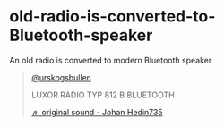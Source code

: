# old-radio-is-converted-to-Bluetooth-speaker
An old radio is converted to modern Bluetooth speaker






<blockquote class="tiktok-embed" cite="https://www.tiktok.com/@urskogsbullen/video/7175609297714285830" data-video-id="7175609297714285830" style="max-width: 605px;min-width: 325px;" > <section> <a target="_blank" title="@urskogsbullen" href="https://www.tiktok.com/@urskogsbullen?refer=embed">@urskogsbullen</a> <p>LUXOR RADIO TYP 812 B BLUETOOTH</p> <a target="_blank" title="♬ original sound  - Johan Hedin735" href="https://www.tiktok.com/music/original-sound-Johan-Hedin735-7175610105809865477?refer=embed">♬ original sound  - Johan Hedin735</a> </section> </blockquote> <script async src="https://www.tiktok.com/embed.js"></script>
